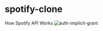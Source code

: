 # spotify-clone
How Spotify API Works   ![auth-implicit-grant](https://github.com/sid2261/spotify-clone/assets/84562460/c3cb5d58-5ae3-4102-99c8-212a9c9f4bcd)

